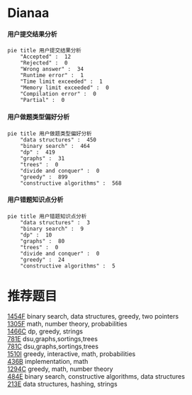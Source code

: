 # Dianaa

<!-- tabs:start -->



#### **用户提交结果分析**

```mermaid
pie title 用户提交结果分析
    "Accepted" :  12
    "Rejected" :  0
    "Wrong answer" :  34
    "Runtime error" :  1
    "Time limit exceeded" :  1
    "Memory limit exceeded" :  0
    "Compilation error" :  0
    "Partial" :  0
```

#### **用户做题类型偏好分析**

```mermaid
pie title 用户做题类型偏好分析
    "data structures" :  450
    "binary search" :  464
    "dp" :  419
    "graphs" :  31
    "trees" :  0
    "divide and conquer" :  0
    "greedy" :  899
    "constructive algorithms" :  568
```
#### **用户错题知识点分析**

```mermaid
pie title 用户错题知识点分析
    "data structures" :  3
    "binary search" :  9
    "dp" :  10
    "graphs" :  80
    "trees" :  0
    "divide and conquer" :  0
    "greedy" :  24
    "constructive algorithms" :  5
```



<!-- tabs:end -->
# 推荐题目
[1454F](https://codeforces.com/contest/1454/problem/F)		binary search,
                        data structures,
                        greedy,
                        two pointers		  
[1305F](https://codeforces.com/contest/1305/problem/F)		math,
                        number theory,
                        probabilities		  
[1466C](https://codeforces.com/contest/1466/problem/C)		dp,
                        greedy,
                        strings		  
[781E](https://codeforces.com/contest/781/problem/E)		dsu,graphs,sortings,trees		  
[781C](https://codeforces.com/contest/781/problem/C)		dsu,graphs,sortings,trees		  
[1510I](https://codeforces.com/contest/1510/problem/I)		greedy,
                        interactive,
                        math,
                        probabilities		  
[436B](https://codeforces.com/contest/436/problem/B)		implementation,
                        math		  
[1294C](https://codeforces.com/contest/1294/problem/C)		greedy,
                        math,
                        number theory		  
[484E](https://codeforces.com/contest/484/problem/E)		binary search,
                        constructive algorithms,
                        data structures		  
[213E](https://codeforces.com/contest/213/problem/E)		data structures,
                        hashing,
                        strings		  
